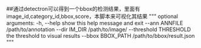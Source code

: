 ##通过detectron可以得到一个bbox的检测结果，里面有image_id,category_id,bbox,score，本脚本来可视化其结果
"""
optional arguments:
  -h, --help            show this help message and exit
  --ann ANNFILE         /path/to/annotation
  --dir IM_DIR          /path/to/image/
  --threshold THRESHOLD the threshold to visual results
  --bbox BBOX_PATH      /path/to/bbox/result.json
"""
